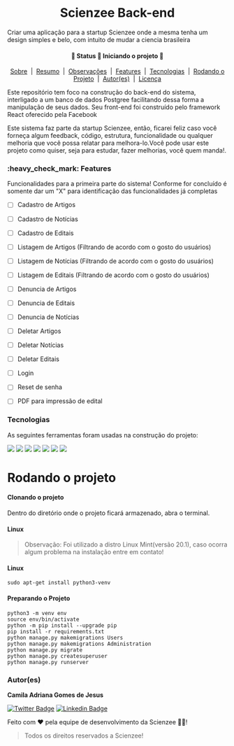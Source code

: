<h1 align="center">Scienzee Back-end</h1>
<p>Criar uma aplicação para a startup Scienzee onde a mesma tenha um design simples e belo, com intuito de mudar a ciencia brasileira</p>
<h4 align="center"> 
	🚧  Status 🚀 Iniciando o projeto  🚧
</h4>

<p align="center">
	<a href="#sobre">Sobre</a> &nbsp;|&nbsp;
    <a href="#Resumo">Resumo</a> &nbsp;|&nbsp;
    <a href="#Observacoes">Observações</a> &nbsp;|&nbsp;
	<a href="#Features">Features</a> &nbsp;|&nbsp;
    <a href="#Tecnologias">Tecnologias</a> &nbsp;|&nbsp;
    <a href="#Rodando">Rodando o Projeto</a> &nbsp;|&nbsp;
	<a href="#autores">Autor(es)</a> &nbsp;|&nbsp;
	<a href="#license">Licença</a>
</p>

<p text-align="justify" id="Resumo">Este repositório tem foco na construção do back-end do sistema, interligado a um banco de dados Postgree facilitando dessa forma a manipulação de seus dados. Seu front-end foi construído pelo framework React oferecido pela Facebook</p>
<p text-align="justify" id="Observacoes">Este sistema faz parte da startup Scienzee, então, ficarei feliz caso você forneça algum feedback, código, estrutura, funcionalidade ou qualquer melhoria que você possa relatar para melhora-lo.Você pode usar este projeto como quiser, seja para estudar, fazer melhorias, você quem manda!.</p>


<h3 id="Feature">:heavy_check_mark: Features</h3>
<p>Funcionalidades para a primeira parte do sistema! Conforme for concluído é somente dar um "X" para identificação das funcionalidades já completas</p>

- [ ] Cadastro de Artigos
- [ ] Cadastro de Notícias
- [ ] Cadastro de Editais
- [ ] Listagem de Artigos (Filtrando de acordo com o gosto do usuários)
- [ ] Listagem de Notícias (Filtrando de acordo com o gosto do usuários)
- [ ] Listagem de Editais (Filtrando de acordo com o gosto do usuários)
- [ ] Denuncia de Artigos
- [ ] Denuncia de Editais
- [ ] Denuncia de Notícias
- [ ] Deletar Artigos
- [ ] Deletar Notícias
- [ ] Deletar Editais
- [ ] Login
- [ ] Reset de senha
- [ ] PDF para impressão de edital


<h3 id="Tecnologias">Tecnologias</h3>
<p>As seguintes ferramentas foram usadas na construção do projeto:</p>

[<img src="https://img.shields.io/badge/Django-092E20?style=for-the-badge&logo=django&logoColor=white" />](https://www.djangoproject.com/)
[<img src="https://img.shields.io/badge/DJANGO-REST-ff1709?style=for-the-badge&logo=django&logoColor=white&color=ff1709&labelColor=gray" />](https://reactnative.dev/https://www.django-rest-framework.org/)
[<img src="https://img.shields.io/badge/Python-3776AB?style=for-the-badge&logo=python&logoColor=white" />](https://www.python.org/)
[<img src="https://img.shields.io/badge/JavaScript-F7DF1E?style=for-the-badge&logo=javascript&logoColor=black" />](https://devdocs.io/javascript/)
[<img src="https://img.shields.io/badge/TypeScript-007ACC?style=for-the-badge&logo=typescript&logoColor=white" />](https://www.typescriptlang.org/docs/)
[<img src="https://img.shields.io/badge/PostgreSQL-316192?style=for-the-badge&logo=postgresql&logoColor=white" />](https://www.postgresql.org/)
[<img src="https://img.shields.io/badge/Node.js-339933?style=for-the-badge&logo=nodedotjs&logoColor=white" />](https://nodejs.org/en/)
<!-- [<img src="https://img.shields.io/badge/React-20232A?style=for-the-badge&logo=react&logoColor=61DAFB" />](https://pt-br.reactjs.org/) -->


<h1 id="Rodando">Rodando o projeto</h1>
<h4>Clonando o projeto</h4>
<p>Dentro do diretório onde o projeto ficará armazenado, abra o terminal.</p>

<h4>Linux</h4>
<blockquote>
  Observação: Foi utilizado a distro Linux Mint(versão 20.1), caso ocorra algum problema na instalação entre em contato!
</blockquote>
<h4>Linux</h4>

``` 
sudo apt-get install python3-venv
```

<h4>Preparando o Projeto</h4>

```
python3 -m venv env
source env/bin/activate
python -m pip install --upgrade pip
pip install -r requirements.txt
python manage.py makemigrations Users
python manage.py makemigrations Administration
python manage.py migrate
python manage.py createsuperuser
python manage.py runserver

```

<h3 id="autores">Autor(es)</h3>

<b>Camila Adriana Gomes de Jesus</b>

[![Twitter Badge](https://img.shields.io/badge/-@camilaA58109563-1ca0f1?style=flat-square&labelColor=1ca0f1&logo=twitter&logoColor=white&link=https://twitter.com/Camila)](https://twitter.com/CamilaA58109563?s=09) [![Linkedin Badge](https://img.shields.io/badge/-Camila-blue?style=flat-square&logo=Linkedin&logoColor=white&link=https://www.linkedin.com/in/Camila/)](https://www.linkedin.com/in/camila-adriana-gomes-de-jesus-04767b1ba/) 


Feito com ❤️ pela equipe de desenvolvimento da Scienzee 👋🏽!

<blockquote>
    Todos os direitos reservados a Scienzee!
</blockquote>